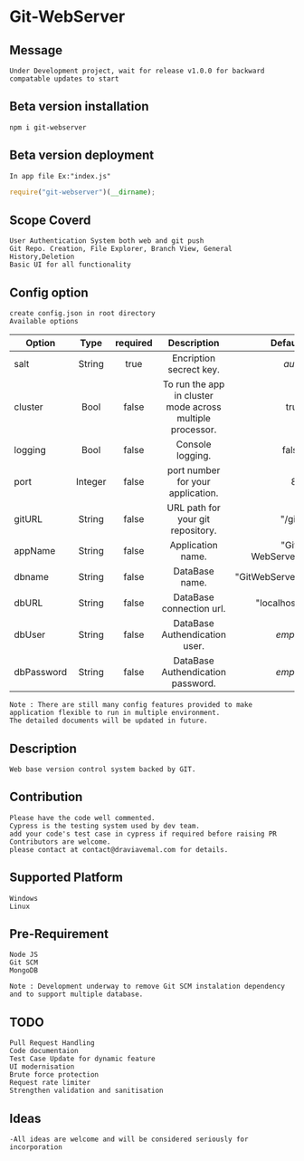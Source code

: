 # Git-WebServer

## Message

    Under Development project, wait for release v1.0.0 for backward compatable updates to start

## Beta version installation

    npm i git-webserver

## Beta version deployment

    In app file Ex:"index.js"

```javascript
require("git-webserver")(__dirname);
```

## Scope Coverd

    User Authentication System both web and git push
    Git Repo. Creation, File Explorer, Branch View, General History,Deletion
    Basic UI for all functionality

## Config option

    create config.json in root directory
    Available options

   | Option |   Type   | required | Description | Default |
   | ------ |:--------:|:--------:|:-----------:| -------:|
   | salt   | String | true  | Encription secrect key.| *auto* |
   | cluster| Bool | false | To run the app in cluster mode across multiple processor. | true |
   | logging| Bool | false | Console logging. | false |
   | port   | Integer | false | port number for your application. | 80 |
   | gitURL | String | false | URL path for your git repository. | "/git"|
   | appName| String | false | Application name. | "Git-WebServer" |
   | dbname | String | false | DataBase name. | "GitWebServer" |
   | dbURL  | String | false | DataBase connection url. | "localhost" |
   | dbUser | String | false | DataBase Authendication user. | *empty* |
   | dbPassword | String | false | DataBase Authendication password. | *empty* |

    Note : There are still many config features provided to make application flexible to run in multiple environment.
    The detailed documents will be updated in future.

## Description

    Web base version control system backed by GIT.

## Contribution

    Please have the code well commented.
    Cypress is the testing system used by dev team.
    add your code's test case in cypress if required before raising PR
    Contributors are welcome.
    please contact at contact@draviavemal.com for details.

## Supported Platform

    Windows
    Linux

## Pre-Requirement

    Node JS
    Git SCM
    MongoDB

    Note : Development underway to remove Git SCM instalation dependency and to support multiple database.

## TODO

    Pull Request Handling
    Code documentaion
    Test Case Update for dynamic feature
    UI modernisation
    Brute force protection
    Request rate limiter
    Strengthen validation and sanitisation

## Ideas

    -All ideas are welcome and will be considered seriously for incorporation
